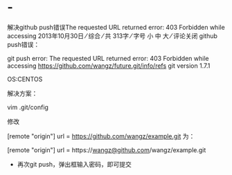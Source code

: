 # -

解决github push错误The requested URL returned error: 403 Forbidden while accessing
2013年10月30日 ⁄ 综合 ⁄ 共 313字	⁄ 字号 小 中 大 ⁄ 评论关闭
github push错误：

git push
error: The requested URL returned error: 403 Forbidden while accessing https://github.com/wangz/future.git/info/refs
git version 1.7.1

OS:CENTOS

解决方案：

vim .git/config

修改

[remote "origin"]
	url = https://github.com/wangz/example.git
为：

[remote "origin"]
	url = https://wangz@github.com/wangz/example.git
- 再次git push，弹出框输入密码，即可提交
